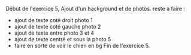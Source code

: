 Début de l'exercice 5,
Ajout d'un background et de photos.
reste a faire :
-  ajout de texte coté droit photo 1
-  ajout de texte coté gauche photo 2
-  ajout de texte entre photo 3 et 4
-  ajout de texte centré et sous la photo 5
-  faire en sorte de voir le chien en bg
Fin de l'exercice 5.
